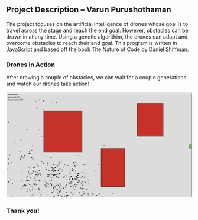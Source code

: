 ## Project Description – Varun Purushothaman

The project focuses on the artificial intelligence of drones whose goal is to travel across the stage and reach the end goal. However, obstacles can be drawn in at any time. Using a genetic algorithim, the drones can adapt and overcome obstacles to reach their end goal. This program is written in JavaScript and based off the book The Nature of Code by Daniel Shiffman.

### Drones in Action

After drawing a couple of obstacles, we can wait for a couple generations and watch our drones take action!

![Display Image](resources/pic1.png)

### Thank you!

